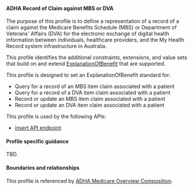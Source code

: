 #### ADHA Record of Claim against MBS or DVA
The purpose of this profile is to define a representation of a record of a claim against the Medicare Benefits Schedule (MBS) or Department of Veterans' Affairs (DVA) for the electronic exchange of digital health information between individuals, healthcare providers, and the My Health Record system infrastructure in Australia.

This profile identifies the additional constraints, extensions, and value sets that build on and extend [ExplanationOfBenefit](http://hl7.org/fhir/R4/explanationofbenefit.html) that are supported. 

This profile is designed to set an ExplanationOfBenefit standard for:
* Query for a record of an MBS item claim associated with a patient
* Query for a record of a DVA item claim associated with a patient
* Record or update an MBS item claim associated with a patient
* Record or update an DVA item claim associated with a patient

This profile is used by the following APIs:
* [insert API endpoint](StructureDefinition-TBD-1.html)


#### Profile specific guidance
TBD.


#### Boundaries and relationships
This profile is referenced by 
[ADHA Medicare Overview Composition](StructureDefinition-dh-composition-mov-1.html).

